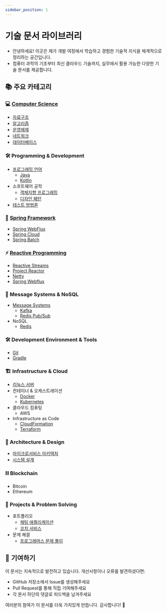 ```yaml
---
sidebar_position: 1
---
```


# 기술 문서 라이브러리

- 안녕하세요! 이곳은 제가 개발 여정에서 학습하고 경험한 기술적 지식을 체계적으로 정리하는 공간입니다.
- 컴퓨터 과학의 기초부터 최신 클라우드 기술까지, 실무에서 활용 가능한 다양한 기술 문서를 제공합니다.

## 📚 주요 카테고리

### 💻 [Computer Science](ComputerScience/index.md)

- [자료구조](ComputerScience/DataStructure/index.md)
- [알고리즘](ComputerScience/Algorithm/index.md)
- [운영체제](ComputerScience/OS/index.md)
- [네트워크](Network/index.md)
- [데이터베이스](Database/index.md)

### 🛠 Programming & Development

- [프로그래밍 언어](Language/index.md)
	- [Java](Language/Java/index.md)
	- [Kotlin](Language/Kotlin/index.md)
- 소프트웨어 공학
	- [객체지향 프로그래밍](OOP/index.md)
	- [디자인 패턴](Design-Pattern/index.md)
- [테스트 방법론](Test/index.md)

### 🌱 [Spring Framework](Spring/index.md)

- [Spring WebFlux](Spring/SpringWebflux/index.md)
- [Spring Cloud](Spring/SpringCloud/index.md)
- [Spring Batch](Spring/SpringBatch/index.md)

### ⚡ [Reactive Programming](ReactiveProgramming/index.md)

- [Reactive Streams](ReactiveProgramming/ReactiveStream/index.md)
- [Project Reactor](ReactiveProgramming/ProjectReactor/index.md)
- [Netty](Netty/index.md)
- [Spring Webflux](ReactiveProgramming/SpringWebflux/SpringWebflux.md)

### 🔄 Message Systems & NoSQL

- [Message Systems](MessageSystem/index.md)
	- [Kafka](MessageSystem/Kafka/index.md)
	- [Redis Pub/Sub](Redis/Pub-Sub/Pub-Sub.md)
- NoSQL
	- [Redis](Redis/index.md)

### 🛠️ Development Environment & Tools

- [Git](Git/index.md)
- [Gradle](Gradle/index.md)

### 🏗 Infrastructure & Cloud

- [리눅스 서버](Linux/index.md)
- 컨테이너 & 오케스트레이션
	- [Docker](Docker/index.md)
	- [Kubernetes](Kubernetes/index.md)
- 클라우드 컴퓨팅
	- AWS
- Infrastructure as Code
	- [CloudFormation](AWS/CloudFormation/index.md)
	- [Terraform](Terraform/index.md)

### 📐 Architecture & Design

- [마이크로서비스 아키텍처](MSA/index.md)
- [시스템 설계](SystemDesign/index.md)

### ⛓️ Blockchain

- Bitcoin
- Ethereum

### 💼 Projects & Problem Solving

- 포트폴리오
	- [채팅 애플리케이션](Portfolio/ChattingApplication/index.md)
	- [코치 서비스](Portfolio/Coach/index.md)
- 문제 해결
	- [프로그래머스 문제 풀이](ProblemSolving/Programmers/index.md)

## 🤝 기여하기

이 문서는 지속적으로 발전하고 있습니다. 개선사항이나 오류를 발견하셨다면:

- GitHub 저장소에서 Issue를 생성해주세요
- Pull Request를 통해 직접 기여해주세요
- 각 문서 하단의 댓글로 피드백을 남겨주세요

여러분의 참여가 이 문서를 더욱 가치있게 만듭니다. 감사합니다! 🙏